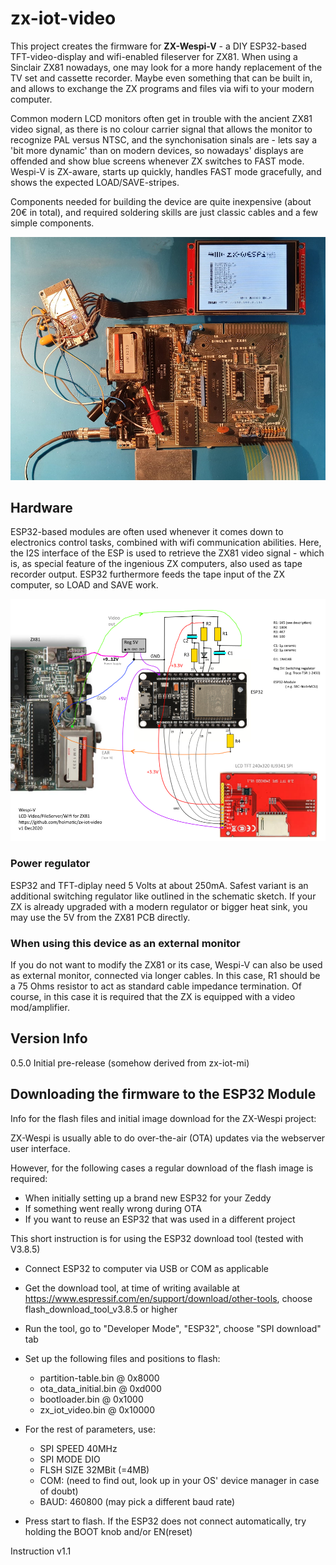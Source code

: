 # zx-iot-video

This project creates the firmware for **ZX-Wespi-V** - a DIY ESP32-based TFT-video-display and wifi-enabled fileserver for ZX81.
When using a Sinclair ZX81 nowadays, one may look for a more handy replacement of the TV set and cassette recorder. 
Maybe even something that can be built in, and allows to exchange the ZX programs and files via wifi to your modern computer. 

Common modern LCD monitors often get in trouble with the ancient ZX81 video signal, as there is no colour carrier signal that allows the monitor to recognize PAL versus NTSC, and the synchonisation sinals are - lets say a 'bit more dynamic' than on modern devices, so nowadays' displays are offended and show blue screens whenever ZX switches to FAST mode. Wespi-V is ZX-aware, starts up quickly, handles FAST mode gracefully, and shows the expected LOAD/SAVE-stripes.

Components needed for building the device are quite inexpensive (about 20€ in total), and required soldering skills are just classic cables and a few simple components.


![Circuit Phote](doc/Wespi-V-ZX81.jpg "TFT Display for ZX81 driven by ESP32")


## Hardware

ESP32-based modules are often used whenever it comes down to electronics control tasks, combined with wifi communication abilities. Here,
the I2S interface of the ESP is used to retrieve the ZX81 video signal - which is, as special feature of the ingenious ZX computers, also used as tape recorder output. ESP32 furthermore feeds the tape input of the ZX computer, so LOAD and SAVE work.

![Schematic outline](doc/zx-iot-video-sketch.png "How to connect ZX, ESP32, and TFT Display")



### Power regulator

ESP32 and TFT-diplay need 5 Volts at about 250mA. Safest variant is an additional switching regulator like outlined in the schematic sketch. If your ZX is already upgraded with a modern regulator or bigger heat sink, you may use the 5V from the ZX81 PCB directly.

### When using this device as an external monitor

If you do not want to modify the ZX81 or its case, Wespi-V can also be used as external monitor, connected via
longer cables. In this case, R1 should be a 75 Ohms resistor to act as standard cable impedance termination. Of course, in this case it is required that the ZX is equipped with a video mod/amplifier. 


## Version Info

0.5.0 Initial pre-release (somehow derived from zx-iot-mi)











## Downloading the firmware to the ESP32 Module

Info for the flash files and initial image download for the ZX-Wespi project:

ZX-Wespi is usually able to do over-the-air (OTA) updates via the webserver user interface. 

However, for the following cases a regular download of the flash image is required:

- When initially setting up a brand new ESP32 for your Zeddy
- If something went really wrong during OTA
- If you want to reuse an ESP32 that was used in a different project

This short instruction is for using the ESP32 download tool (tested with V3.8.5)


- Connect ESP32 to computer via USB or COM as applicable

- Get the download tool, at time of writing available at  <https://www.espressif.com/en/support/download/other-tools>, choose flash_download_tool_v3.8.5 or higher
- Run the tool, go to "Developer Mode", "ESP32", choose "SPI download" tab
- Set up the following files and positions to flash:

  + partition-table.bin     @  0x8000 
  + ota_data_initial.bin    @  0xd000
  + bootloader.bin          @  0x1000
  + zx_iot_video.bin		  @ 0x10000

- For the rest of parameters, use:

  + SPI SPEED 40MHz
  + SPI MODE DIO
  + FLSH SIZE 32MBit  (=4MB)
  + COM: (need to find out, look up in your OS' device manager in case of doubt)
  + BAUD: 460800 (may pick a different baud rate)


- Press start to flash. If the ESP32 does not connect automatically, try holding the BOOT knob and/or EN(reset) 


Instruction v1.1
